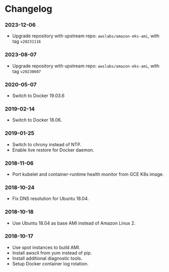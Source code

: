 # Changelog

### 2023-12-06

* Upgrade repository with upstream repo: `awslabs/amazon-eks-ami`, with tag `v20231116`

### 2023-08-07

* Upgrade repository with upstream repo: `awslabs/amazon-eks-ami`, with tag `v20230607`

### 2020-05-07

* Switch to Docker 19.03.6

### 2019-02-14

* Switch to Docker 18.06.

### 2019-01-25

* Switch to chrony instead of NTP.
* Enable live restore for Docker daemon.

### 2018-11-06

* Port kubelet and container-runtime health monitor from GCE K8s image.

### 2018-10-24

* Fix DNS resolution for Ubuntu 18.04.

### 2018-10-18

* Use Ubuntu 18.04 as base AMI instead of Amazon Linux 2.

### 2018-10-17

* Use spot instances to build AMI.
* Install awscli from yum instead of pip.
* Install additional diagnostic tools.
* Setup Docker container log rotation.
